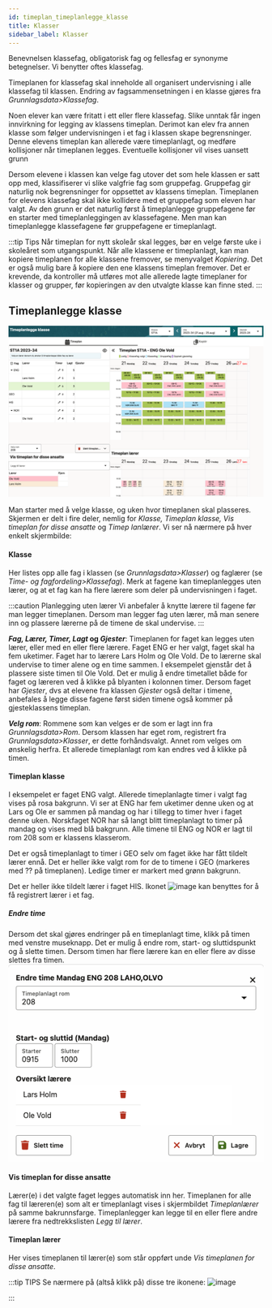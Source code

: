 ```yaml
---
id: timeplan_timeplanlegge_klasse
title: Klasser
sidebar_label: Klasser
---
```



Benevnelsen klassefag, obligatorisk fag og fellesfag er synonyme betegnelser. Vi benytter oftes klassefag. 

Timeplanen for klassefag skal inneholde all organisert undervisning i  alle klassefag til klassen. Endring av fagsammensetningen i en klasse gjøres fra _Grunnlagsdata>Klassefag_. 

Noen elever kan være fritatt i ett eller flere klassefag. Slike unntak får ingen innvirkning for legging av klassens timeplan. 
Derimot kan elev fra annen klasse som følger undervisningen i et fag i klassen skape begrensninger. Denne elevens timeplan kan allerede være timeplanlagt, og medføre kollisjoner når timeplanen legges. Eventuelle kollisjoner vil vises uansett grunn

Dersom elevene i klassen kan velge fag utover det som hele klassen er satt opp med, klassifiserer vi slike valgfrie fag som gruppefag. Gruppefag gir naturlig nok begrensninger for oppsettet av klassens timeplan. Timeplanen for elevens klassefag skal ikke kollidere med et gruppefag som eleven har valgt. Av den grunn er det naturlig først å timeplanlegge gruppefagene før en starter med timeplanleggingen av klassefagene. Men man kan timeplanlegge klassefagene før gruppefagene er timeplanlagt. 

:::tip Tips
Når timeplan for nytt skoleår skal legges, bør en velge første uke i skoleåret som utgangspunkt. Når alle klassene er timeplanlagt, kan man kopiere timeplanen for alle klassene fremover, se menyvalget _Kopiering_. Det er også mulig bare å kopiere den ene klassens timeplan fremover. Det er krevende, da kontroller må utføres mot alle allerede lagte timeplaner for klasser og grupper, før kopieringen av den utvalgte klasse kan finne sted.
:::

## Timeplanlegge klasse

![tp_klasser_timeplan](/img/tp_klasse.png)

Man starter med å velge klasse, og uken hvor timeplanen skal plasseres. Skjermen er delt i fire deler, nemlig for  _Klasse, Timeplan klasse, Vis timeplan for disse ansatte_ og _Timep lanlærer_. Vi ser nå nærmere på hver enkelt skjermbilde:

#### Klasse
Her listes opp alle fag i klassen (se _Grunnlagsdata>Klasser_) og faglærer (se  _Time- og fagfordeling>Klassefag_). Merk at fagene kan timeplanlegges uten lærer, og at et fag kan ha flere lærere som deler på undervisningen i faget.

:::caution Planlegging uten lærer
Vi anbefaler å knytte lærere til fagene før man legger timeplanen. Dersom man legger fag uten lærer, må man senere inn og plassere lærerne på de timene de skal undervise.
:::

**_Fag, Lærer, Timer, Lagt_ og _Gjester_**: Timeplanen for faget kan legges uten lærer, eller med en eller flere lærere. Faget ENG er her valgt, faget skal ha fem uketimer. Faget har to lærere Lars Holm og Ole Vold. De to lærerne skal undervise to timer alene og en time sammen. I eksempelet gjenstår det å plassere siste timen til Ole Vold. Det er mulig å endre timetallet både for faget og læreren ved å klikke på blyanten i kolonnen timer.
Dersom faget har _Gjester_, dvs at elevene fra klassen _Gjester_ også deltar i timene, anbefales å legge disse fagene først siden timene også kommer på gjesteklassens timeplan. 

**_Velg rom_**: Rommene som kan velges er de som er lagt inn fra _Grunnlagsdata>Rom_. Dersom klassen har eget rom, registrert fra _Grunnlagsdata>Klasser_, er dette  forhåndsvalgt. Annet rom velges om ønskelig herfra. Et allerede timeplanlagt rom kan endres ved å klikke på timen.

#### Timeplan klasse
I eksempelet er faget ENG valgt. Allerede timeplanlagte timer i valgt fag vises på rosa bakgrunn. Vi ser at ENG har fem uketimer denne uken og at Lars og Ole er sammen på mandag og har i tillegg to timer hver i faget denne uken. Norskfaget NOR har så langt blitt timeplanlagt to timer på mandag og vises med blå bakgrunn. Alle timene til ENG og NOR er lagt til rom 208 som er klassens klasserom. 

Det er også timeplanlagt to timer i GEO selv om faget ikke har fått tildelt lærer ennå. Det er heller ikke valgt rom for de to timene i GEO (markeres med ?? på timeplanen). Ledige timer er markert med grønn bakgrunn.

Det er heller ikke tildelt lærer i faget HIS. Ikonet ![image](https://github.com/user-attachments/assets/9c797d7f-f3d6-4675-ab16-25a69cdbe0ae) kan benyttes for å få registrert lærer i et fag.

##### Endre time
Dersom det skal gjøres endringer på en timeplanlagt time, klikk på timen med venstre museknapp. Det er mulig å endre rom, start- og sluttidspunkt og å slette timen. Dersom timen har flere lærere kan en eller flere av disse slettes fra timen.
![endre_time](/img/tp_klasse_endre_time.png)


#### Vis timeplan for disse ansatte
Lærer(e) i det valgte faget legges automatisk inn her. Timeplanen for alle fag til læreren(e) som alt er timeplanlagt vises i skjermbildet _Timeplanlærer_ på samme bakrunnsfarge.
Timeplanlegger kan legge til en eller flere andre lærere fra nedtrekkslisten _Legg til lærer_.

#### Timeplan lærer
Her vises timeplanen til lærer(e) som står oppført unde _Vis timeplanen for disse ansatte_.

:::tip TIPS
Se nærmere på (altså klikk på) disse tre ikonene:
![image](https://github.com/user-attachments/assets/47ff34d5-6407-44b2-a585-900b2cdee8a9)

:::



